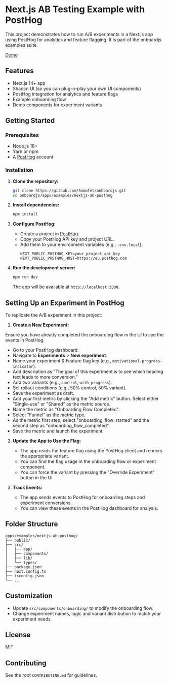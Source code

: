 # Next.js AB Testing Example with PostHog

This project demonstrates how to run A/B experiments in a Next.js app using PostHog for analytics and feature flagging. It is part of the onboardjs examples suite.

[Demo](https://ab.onboardjs.com/)

## Features
- Next.js 14+ app
- Shadcn UI (so you can plug-n-play your own UI components)
- PostHog integration for analytics and feature flags
- Example onboarding flow
- Demo components for experiment variants

## Getting Started

### Prerequisites
- Node.js 18+
- Yarn or npm
- A [PostHog](https://posthog.com/) account

### Installation

1. **Clone the repository:**
   ```sh
   git clone https://github.com/Somafet/onboardjs.git
   cd onboardjs/apps/examples/nextjs-ab-posthog
   ```

2. **Install dependencies:**
   ```sh
   npm install
   ```

3. **Configure PostHog:**
   - Create a project in [PostHog](https://eu.posthog.com/).
   - Copy your PostHog API key and project URL.
   - Add them to your environment variables (e.g., `.env.local`):
     ```env
     NEXT_PUBLIC_POSTHOG_KEY=your_project_api_key
     NEXT_PUBLIC_POSTHOG_HOST=https://eu.posthog.com
     ```

4. **Run the development server:**
   ```sh
   npm run dev
   ```
   The app will be available at `http://localhost:3000`.

## Setting Up an Experiment in PostHog

To replicate the A/B experiment in this project:

1. **Create a New Experiment:**

Ensure you have already completed the onboarding flow in the UI to see the events in PostHog.

   - Go to your PostHog dashboard.
   - Navigate to **Experiments** > **New experiment**.
   - Name your experiment & Feature flag key (e.g., `motivational-progress-indicator`).
   - Add description as "The goal of this experiment is to see which heading text leads to more conversion."
   - Add two variants (e.g., `control`, `with-progress`).
   - Set rollout conditions (e.g., 50% control, 50% variant).
   - Save the experiment as draft.
   - Add your first metric by clicking the "Add metric" button. Select either "Single-use" or "Shared" as the metric source.
   - Name the metric as "Onboarding Flow Completed".
   - Select "Funnel" as the metric type.
   - As the metric first step, select "onboarding_flow_started" and the second step as "onboarding_flow_completed".
   - Save the metric and launch the experiment.

2. **Update the App to Use the Flag:**
   - The app reads the feature flag using the PostHog client and renders the appropriate variant.
   - You can find the flag usage in the onboarding flow or experiment component.
   - You can force the variant by pressing the "Override Experiment" button in the UI.

3. **Track Events:**
   - The app sends events to PostHog for onboarding steps and experiment conversions.
   - You can view these events in the PostHog dashboard for analysis.

## Folder Structure
```
apps/examples/nextjs-ab-posthog/
├── public/
├── src/
│   ├── app/
│   ├── components/
│   ├── lib/
│   └── types/
├── package.json
├── next.config.ts
├── tsconfig.json
└── ...
```

## Customization
- Update `src/components/onboarding/` to modify the onboarding flow.
- Change experiment names, logic and variant distribution to match your experiment needs.

## License
MIT

## Contributing
See the root `CONTRIBUTING.md` for guidelines.
